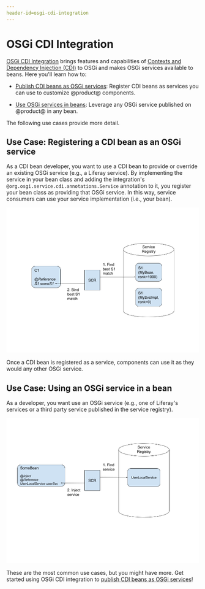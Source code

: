 ```yaml
---
header-id=osgi-cdi-integration
---
```


# OSGi CDI Integration

[OSGi CDI Integration](https://osgi.org/specification/osgi.enterprise/7.0.0/service.cdi.html)
brings features and capabilities of
[Contexts and Dependency Injection (CDI)](http://docs.jboss.org/cdi/spec/2.0/cdi-spec.html)
to OSGi and makes OSGi services available to beans. Here you'll learn how to:

-   [Publish CDI beans as OSGi services](/developer/customization/-/knowledge_base/7-2/publishing-cdi-beans-as-osgi-services):
    Register CDI beans as services you can use to customize @product@
    components. 

-   [Use OSGi services in beans](/developer/customization/-/knowledge_base/7-2/using-osgi-services-in-a-bean):
    Leverage any OSGi service published on @product@ in any bean. 

The following use cases provide more detail. 

## Use Case: Registering a CDI bean as an OSGi service

As a CDI bean developer, you want to use a CDI bean to provide or override an
existing OSGi service (e.g., a Liferay service). By implementing the service in
your bean class and adding the integration's
`@org.osgi.service.cdi.annotations.Service` annotation to it, you register your
bean class as providing that OSGi service. In this way, service consumers can
use your service implementation (i.e., your bean). 

![Figure 1: OSGi Service Component Runtime (SCR) finds `MyBean` as the best (highest ranked) `S1` service provider and binds it to consumer component `C1`.](../../../images/injecting-bean-osgi-service.png)

Once a CDI bean is registered as a service, components can use it as they would
any other OSGi service. 

## Use Case: Using an OSGi service in a bean

As a developer, you want use an OSGi service (e.g., one of Liferay's services or
a third party service published in the service registry). 

![Here Liferay's `UserLocalService` is injected into a bean.](../../../images/using-a-service-in-a-bean.png) 

These are the most common use cases, but you might have more.  Get started using
OSGi CDI integration to
[publish CDI beans as OSGi services](/developer/customization/-/knowledge_base/7-2/publishing-cdi-beans-as-osgi-services)! 
